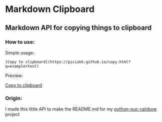 # Markdown Clipboard
## Markdown API for copying things to clipboard

### How to use:
Simple usage:

`[Copy to clipboard](https://piciakk.github.io/copy.html?q=example+text)`

Preview:

[Copy to clipboard](https://piciakk.github.io/copy.html?q=example+text)
### Origin:
I made this little API to make the README.md for my [python-nuc-rainbow](https://github.com/python-nuc-rainbow) project
